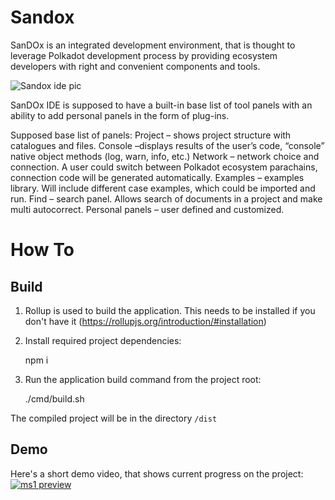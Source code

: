 # Sandox

SanDOx is an integrated development environment, that is thought to leverage Polkadot development process by providing ecosystem developers with right and convenient components and tools.

![Sandox ide pic](https://user-images.githubusercontent.com/130372146/234008638-f55a3bde-3482-41c5-9b40-6828128ee33d.png)

SanDOx IDE is supposed to have a built-in base list of tool panels with an ability to add personal panels in the form of plug-ins.

Supposed base list of panels:
Project – shows project structure with catalogues and files.
Console –displays results of the user’s code, “console” native object methods (log, warn, info, etc.)
Network – network choice and connection. A user could switch between Polkadot ecosystem parachains, connection code will be generated automatically.
Examples – examples library. Will include different case examples, which could be imported and run.
Find – search panel. Allows search of documents in a project and make multi autocorrect.
Personal panels – user defined and customized.


# How To
## Build

1) Rollup is used to build the application. This needs to be installed if you don't have it (https://rollupjs.org/introduction/#installation)

2) Install required project dependencies:

    npm i

3) Run the application build command from the project root:

    ./cmd/build.sh

The compiled project will be in the directory `/dist`

## Demo

Here's a short demo video, that shows current progress on the project:
[![ms1 preview](https://github-production-user-asset-6210df.s3.amazonaws.com/130372146/252937788-b9df91d2-b65d-4b62-b988-39c2d12b704f.jpg)](https://youtu.be/42MsyZh1HRg)
